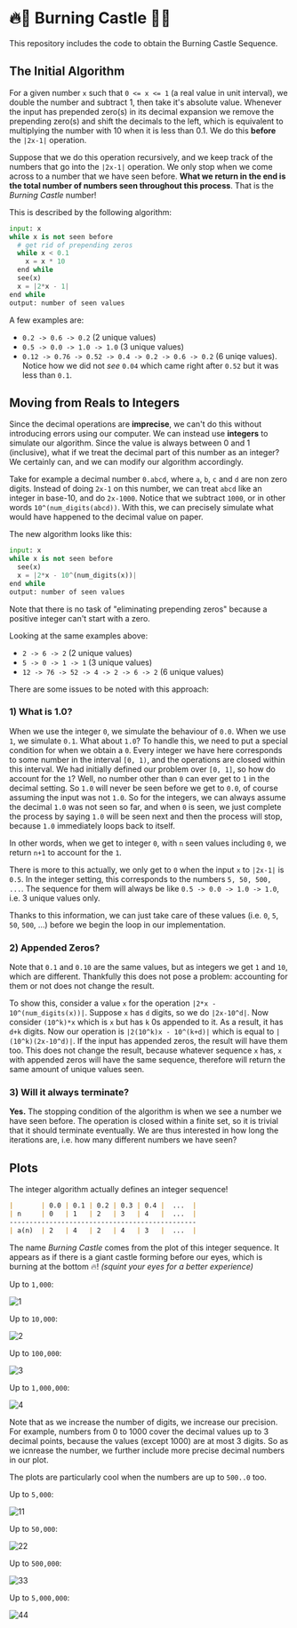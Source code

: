 # 🔥🏰 Burning Castle 🏰🔥
This repository includes the code to obtain the Burning Castle Sequence.

## The Initial Algorithm
For a given number `x` such that `0 <= x <= 1` (a real value in unit interval), we double the number and subtract 1, then take it's absolute value. Whenever the input has prepended zero(s) in its decimal expansion we remove the prepending zero(s) and shift the decimals to the left, which is equivalent to multiplying the number with 10 when it is less than 0.1. We do this **before** the `|2x-1|` operation.

Suppose that we do this operation recursively, and we keep track of the numbers that go into the `|2x-1|` operation. We only stop when we come across to a number that we have seen before. **What we return in the end is the total number of numbers seen throughout this process**. That is the _Burning Castle_ number! 

This is described by the following algorithm:
```python
input: x
while x is not seen before
  # get rid of prepending zeros
  while x < 0.1
    x = x * 10 
  end while
  see(x)  
  x = |2*x - 1|
end while
output: number of seen values
```

A few examples are:
- `0.2 -> 0.6 -> 0.2` (2 unique values)
- `0.5 -> 0.0 -> 1.0 -> 1.0` (3 unique values)
- `0.12 -> 0.76 -> 0.52 -> 0.4 -> 0.2 -> 0.6 -> 0.2` (6 uniqe values). Notice how we did not *see* `0.04` which came right after `0.52` but it was less than `0.1`.

## Moving from Reals to Integers
Since the decimal operations are **imprecise**, we can't do this without introducing errors using our computer. We can instead use **integers** to simulate our algorithm. Since the value is always between 0 and 1 (inclusive), what if we treat the decimal part of this number as an integer? We certainly can, and we can modify our algorithm accordingly.

Take for example a decimal number `0.abcd`, where `a`, `b`, `c` and `d` are non zero digits. Instead of doing `2x-1` on this number, we can treat `abcd` like an integer in base-10, and do `2x-1000`. Notice that we subtract `1000`, or in other words `10^(num_digits(abcd))`. With this, we can precisely simulate what would have happened to the decimal value on paper.

The new algorithm looks like this:
```python
input: x
while x is not seen before  
  see(x)
  x = |2*x - 10^(num_digits(x))|
end while
output: number of seen values
```
Note that there is no task of "eliminating prepending zeros" because a positive integer can't start with a zero.

Looking at the same examples above:
- `2 -> 6 -> 2` (2 unique values)
- `5 -> 0 -> 1 -> 1` (3 unique values)
- `12 -> 76 -> 52 -> 4 -> 2 -> 6 -> 2` (6 unique values)

There are some issues to be noted with this approach:

### 1) What is 1.0?
When we use the integer `0`, we simulate the behaviour of `0.0`. When we use `1`, we simulate `0.1`. What about `1.0`? To handle this, we need to put a special condition for when we obtain a `0`. Every integer we have here corresponds to some number in the interval `[0, 1)`, and the operations are closed within this interval. We had initially defined our problem over `[0, 1]`, so how do account for the `1`? Well, no number other than `0` can ever get to `1` in the decimal setting. So `1.0` will never be seen before we get to `0.0`, of course assuming the input was not `1.0`. So for the integers, we can always assume the decimal `1.0` was not seen so far, and when `0` is seen, we just complete the process by saying `1.0` will be seen next and then the process will stop, because `1.0` immediately loops back to itself. 

In other words, when we get to integer `0`, with `n` seen values including `0`, we return `n+1` to account for the `1`.

There is more to this actually, we only get to `0` when the input `x` to `|2x-1|` is `0.5`. In the integer setting, this corresponds to the numbers `5, 50, 500, ...`. The sequence for them will always be like `0.5 -> 0.0 -> 1.0 -> 1.0`, i.e. 3 unique values only. 

Thanks to this information, we can just take care of these values (i.e. `0`, `5`, `50`, `500`, ...) before we begin the loop in our implementation.

### 2) Appended Zeros?
Note that `0.1` and `0.10` are the same values, but as integers we get `1` and `10`, which are different. Thankfully this does not pose a problem: accounting for them or not does not change the result.

To show this, consider a value `x` for the operation `|2*x - 10^(num_digits(x))|`. Suppose `x` has `d` digits, so we do `|2x-10^d|`. Now consider `(10^k)*x` which is `x` but has `k` 0s appended to it. As a result, it has `d+k` digits. Now our operation is `|2(10^k)x - 10^(k+d)|` which is equal to `|(10^k)(2x-10^d)|`. If the input has appended zeros, the result will have them too. This does not change the result, because whatever sequence `x` has, `x` with appended zeros will have the same sequence, therefore will return the same amount of unique values seen.

### 3) Will it always terminate?
**Yes.** The stopping condition of the algorithm is when we see a number we have seen before. The operation is closed within a finite set, so it is trivial that it should terminate eventually. We are thus interested in how long the iterations are, i.e. how many different numbers we have seen?
 
## Plots
The integer algorithm actually defines an integer sequence!
```markdown
|       | 0.0 | 0.1 | 0.2 | 0.3 | 0.4 |  ...  |
| n     | 0   | 1   | 2   | 3   | 4   |  ...  |
-----------------------------------------------
| a(n)  | 2   | 4   | 2   | 4   | 3   |  ...  |
```
The name _Burning Castle_ comes from the plot of this integer sequence. It appears as if there is a giant castle forming before our eyes, which is burning at the bottom 🔥! _(squint your eyes for a better experience)_

Up to `1,000`:

![1](img/upto1000.png) 

Up to `10,000`:

![2](img/upto10000.png) 

Up to `100,000`:

![3](img/upto100000.png) 

Up to `1,000,000`:

![4](img/upto1000000.png) 

Note that as we increase the number of digits, we increase our precision. For example, numbers from 0 to 1000 cover the decimal values up to 3 decimal points, because the values (except 1000) are at most 3 digits. So as we icnrease the number, we further include more precise decimal numbers in our plot.

The plots are particularly cool when the numbers are up to `500..0` too. 

Up to `5,000`:

![11](img/upto5000.png) 

Up to `50,000`:

![22](img/upto50000.png) 

Up to `500,000`:

![33](img/upto500000.png) 

Up to `5,000,000`:

![44](img/upto5000000.png) 

